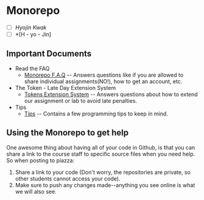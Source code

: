# Monorepo

- [ ] *Hyojin Kwak* 
- [ ] *[H - yo - Jin]

## Important Documents 

- Read the FAQ
  - [Monorepo F.A.Q](./docs/faq.md) -- Answers questions like if you are allowed to share individual assignments(NO!), how to get an account, etc.
- The Token - Late Day Extension System
  - [Tokens Extension System](./docs/tokens.md) -- Answers questions about how to extend our assignment or lab to avoid late penalties.
- Tips
  -  [Tips](./docs/Tips.md) -- Contains a few programming tips to keep in mind.

## Using the Monorepo to get help

One awesome thing about having all of your code in Github, is that you can share a link to the course staff to specific source files when you need help. So when posting to piazza:

1. Share a link to your code (Don't worry, the repositories are private, so other students cannot access your code).
2. Make sure to push any changes made--anything you see online is what we will also see.


